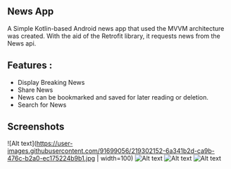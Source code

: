 ## News App
A Simple Kotlin-based Android news app that used the MVVM architecture was created. With the aid of the Retrofit library, it requests news from the News api.

## Features :
- Display Breaking News 
- Share News 
- News can be bookmarked and saved for later reading or deletion.
- Search for News 

## Screenshots

![Alt text](https://user-images.githubusercontent.com/91699056/219302152-6a341b2d-ca9b-476c-b2a0-ec175224b9b1.jpg | width=100)
![Alt text](https://user-images.githubusercontent.com/91699056/219302214-c5fb3dd0-f5e8-4dd9-9681-8b4893df9ee5.jpg)
![Alt text](https://user-images.githubusercontent.com/91699056/219302265-9296a415-8102-4158-9bd9-387875f0147b.jpg)
![Alt text](https://user-images.githubusercontent.com/91699056/219302291-521e182f-d5ea-4afa-b695-ba1fc63c7934.jpg)
